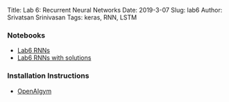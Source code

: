 Title: Lab 6: Recurrent Neural Networks
Date: 2019-3-07
Slug: lab6
Author:  Srivatsan Srinivasan
Tags: keras, RNN, LSTM 



### Notebooks
 - [Lab6 RNNs]({filename}cs109b-lab6-rnn.ipynb)
 - [Lab6 RNNs with solutions]({filename}cs109b-lab6-rnn-solutions.ipynb)

### Installation Instructions 
 - [OpenAIgym]({attach}installation.md)
